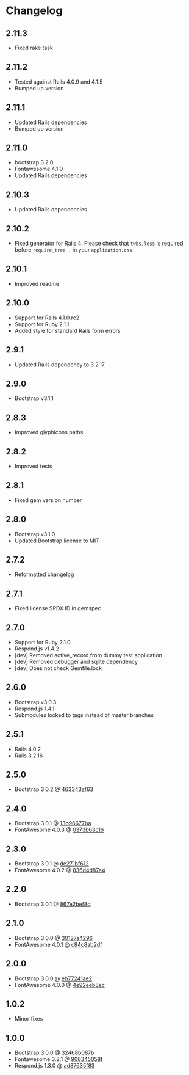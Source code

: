 # Changelog

## 2.11.3

* Fixed rake task

## 2.11.2

* Tested against Rails 4.0.9 and 4.1.5
* Bumped up version

## 2.11.1

* Updated Rails dependencies
* Bumped up version

## 2.11.0

* bootstrap 3.2.0
* Fontawesome 4.1.0
* Updated Rails dependencies

## 2.10.3

* Updated Rails dependencies

## 2.10.2

* Fixed generator for Rails 4. Please check that `twbs.less` is required before `require_tree .` in your `application.css`

## 2.10.1

* Improved readme

## 2.10.0

* Support for Rails 4.1.0.rc2
* Support for Ruby 2.1.1
* Added style for standard Rails form errors

## 2.9.1

* Updated Rails dependency to 3.2.17

## 2.9.0

* Bootstrap v3.1.1

## 2.8.3

* Improved glyphicons paths

## 2.8.2

* Improved tests

## 2.8.1

* Fixed gem version number

## 2.8.0

* Bootstrap v3.1.0
* Updated Bootstrap license to MIT

## 2.7.2

* Reformatted changelog

## 2.7.1

* Fixed license SPDX ID in gemspec

## 2.7.0

* Support for Ruby 2.1.0
* Respond.js v1.4.2
* [dev] Removed active_record from dummy test application
* [dev] Removed debugger and sqlite dependency
* [dev] Does not check Gemfile.lock

## 2.6.0

* Bootstrap v3.0.3
* Respond.js 1.4.1
* Submodules locked to tags instead of master branches

## 2.5.1

* Rails 4.0.2
* Rails 3.2.16

## 2.5.0

* Bootstrap 3.0.2 @ [463343af63](https://github.com/twbs/bootstrap/tree/463343af63344dbbc3db04f40b0b804baa919b7e)

## 2.4.0

* Bootstrap 3.0.1 @ [13b96677ba](https://github.com/twbs/bootstrap/tree/13b96677bacf3de360a762d11ad0e0007f0710da)
* FontAwesome 4.0.3 @ [0373b63c16](https://github.com/FortAwesome/Font-Awesome/tree/0373b63c16d7aa31b6715c3f81a98a2ffb9f40a6)

## 2.3.0

* Bootstrap 3.0.1 @ [de271bf612](https://github.com/twbs/bootstrap/tree/de271bf6122d2d43a449518c08d00f9a507af874)
* FontAwesome 4.0.2 @ [836d4d87e4](https://github.com/FortAwesome/Font-Awesome/tree/836d4d87e459b71932b7d033f6cf34539e6d5b79)

## 2.2.0

* Bootstrap 3.0.1 @ [867e2bef8d](https://github.com/twbs/bootstrap/tree/867e2bef8d9c9b901022899227b306a532f5baf3)

## 2.1.0

* Bootstrap 3.0.0 @ [30127a4296](https://github.com/twbs/bootstrap/tree/30127a4296476f0b21acac8b919e74806dd5e474)
* FontAwesome 4.0.1 @ [c84c8ab2df](https://github.com/FortAwesome/Font-Awesome/tree/c84c8ab2df8e20b3dc2eb5738a83eb00c20c25d6)

## 2.0.0

* Bootstrap 3.0.0 @ [eb77241ae2](https://github.com/twbs/bootstrap/tree/eb77241ae2d4b90fccea1707e12caca355a1afce)
* FontAwesome 4.0.0 @ [4e92eeb8ec](https://github.com/FortAwesome/Font-Awesome/tree/4e92eeb8ec7c757b74fc60b6ac8cdef937e0614f)

## 1.0.2

* Minor fixes

## 1.0.0

* Bootstrap 3.0.0 @ [32468b087b](https://github.com/twbs/bootstrap/tree/32468b087b615d1ed710f9118ff4f669cc5ad5e8)
* Fontawesome 3.2.1 @ [906345058f](https://github.com/FortAwesome/Font-Awesome/tree/906345058f738c2b931f89754a319ed108e17bd8)
* Respond.js 1.3.0 @ [ad87635f83](https://github.com/scottjehl/Respond/tree/ad87635f83f8b811e1da53c082325a4b35960771)
